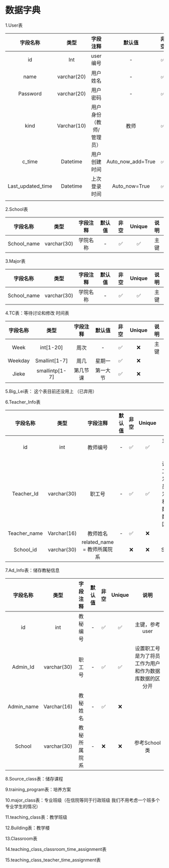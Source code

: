 # 数据字典

1.User表

|     字段名称      |    类型     |        字段注释         |      默认值       | 非空 | Unique | 说明 |
| :---------------: | :---------: | :---------------------: | :---------------: | :--: | :----: | :--: |
|        id         |     Int     |        user编号         |         -         |  ✅   |   ✅    | 主键 |
|       name        | varchar(20) |        用户姓名         |         -         |  ✅   |   ✅    |      |
|     Password      | varchar(20) |        用户密码         |         -         |  ✅   |   ❌    |      |
|       kind        | Varchar(10) | 用户身份（教师/管理员） |       教师        |  ✅   |   ❌    |      |
|      c_time       |  Datetime   |      用户创建时间       | Auto_now_add=True |  ✅   |   ❌    |      |
| Last_updated_time |  Datetime   |      上次登录时间       |   Auto_now=True   |  ✅   |   ❌    |      |
|                   |             |                         |                   |      |        |      |

2.School表

|  字段名称   |    类型     | 字段注释 | 默认值 | 非空 | Unique | 说明 |
| :---------: | :---------: | :------: | :----: | :--: | :----: | :--: |
| School_name | varchar(30) | 学院名称 |   -    |  ✅   |   ✅    | 主键 |

3.Major表

|  字段名称   |    类型     | 字段注释 | 默认值 | 非空 | Unique | 说明 |
| :---------: | :---------: | :------: | :----: | :--: | :----: | :--: |
| School_name | varchar(30) | 学院名称 |   -    |  ✅   |   ✅    | 主键 |

4.TC表：等待讨论和修改 时间表

| 字段名称 |      类型      | 字段注释 |  默认值  | 非空 | Unique | 说明 |
| :------: | :------------: | :------: | :------: | :--: | :----: | :--: |
|   Week   |   int[1-20]    |   周次   |    -     |  ✅   |   ❌    | 主键 |
| Weekday  | Smallint[1-7]  |   周几   |  星期一  |  ✅   |   ❌    |      |
|  Jieke   | smallintp[1-7] | 第几节课 | 第一大节 |  ✅   |   ❌    |      |

5.Big_Lei表： 这个表目前还没用上 （已弃用）

6.Teacher_Info表

|   字段名称   |    类型     |          字段注释           | 默认值 | 非空 | Unique |                          说明                          |
| :----------: | :---------: | :-------------------------: | :----: | :--: | :----: | :----------------------------------------------------: |
|      id      |     int     |          教师编号           |   -    |  ✅   |   ✅    |                     主键，参考user                     |
|  Teacher_Id  | varchar(30) |           职工号            |   -    |  ✅   |   ✅    | 设置职工号是为了将员工作为用户和作为数据库数据的区分开 |
| Teacher_name | Varchar(16) |          教师姓名           |   -    |  ✅   |   ❌    |                                                        |
|  School_id   | varchar(30) | related_name = 教师所属院系 |        |  ❌   |   ❌    |                      参考School类                      |

7.Ad_Info表：储存教秘信息

|  字段名称  |    类型     |   字段注释   | 默认值 | 非空 | Unique |                          说明                          |
| :--------: | :---------: | :----------: | :----: | :--: | :----: | :----------------------------------------------------: |
|     id     |     int     |   教秘编号   |   -    |  ✅   |   ✅    |                     主键，参考user                     |
|  Admin_Id  | varchar(30) |    职工号    |   -    |  ✅   |   ✅    | 设置职工号是为了将员工作为用户和作为数据库数据的区分开 |
| Admin_name | Varchar(16) |   教秘姓名   |   -    |  ✅   |   ❌    |                                                        |
|   School   | varchar(30) | 教秘所属院系 |   -    |  ❌   |   ❌    |                      参考School类                      |

8.Source_class表：储存课程



9.training_program表：培养方案

10.major_class表：专业班级（在信院等同于行政班级 我们不用考虑一个班多个专业学生的情况）

11.teaching_class表：教学班级

12.Building表：教学楼

13.Classroom表

14.teaching_class_classroom_time_assignment表

15.teaching_class_teacher_time_assignment表